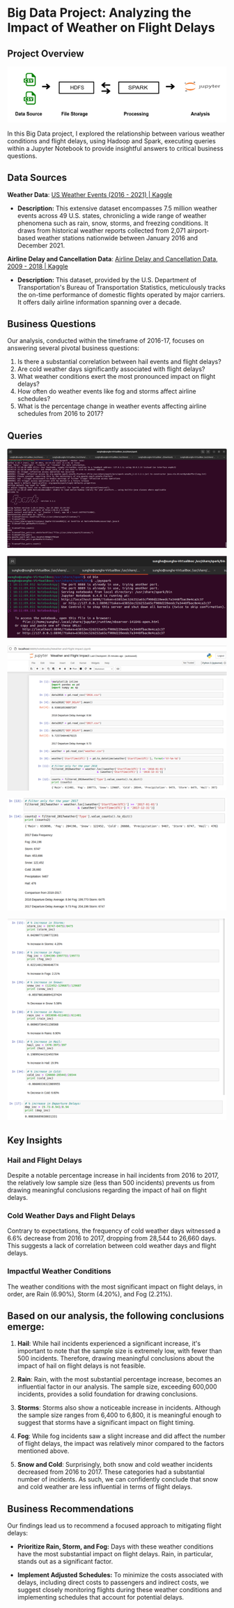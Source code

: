 # Big Data Project: Analyzing the Impact of Weather on Flight Delays

## Project Overview

![Project Introduction](images/Intro.png)

In this Big Data project, I explored the relationship between various weather conditions and flight delays, using Hadoop and Spark, executing queries within a Jupyter Notebook to provide insightful answers to critical business questions.

## Data Sources

**Weather Data**: [US Weather Events (2016 - 2021) | Kaggle](https://www.kaggle.com/datasets/sobhanmoosavi/us-weather-events)
- **Description:** This extensive dataset encompasses 7.5 million weather events across 49 U.S. states, chronicling a wide range of weather phenomena such as rain, snow, storms, and freezing conditions. It draws from historical weather reports collected from 2,071 airport-based weather stations nationwide between January 2016 and December 2021.

**Airline Delay and Cancellation Data**: [Airline Delay and Cancellation Data, 2009 - 2018 | Kaggle](https://www.kaggle.com/datasets/yuanyuwendymu/airline-delay-and-cancellation-data-2009-2018)
- **Description:** This dataset, provided by the U.S. Department of Transportation's Bureau of Transportation Statistics, meticulously tracks the on-time performance of domestic flights operated by major carriers. It offers daily airline information spanning over a decade.

## Business Questions

Our analysis, conducted within the timeframe of 2016-17, focuses on answering several pivotal business questions:

1. Is there a substantial correlation between hail events and flight delays?
2. Are cold weather days significantly associated with flight delays?
3. What weather conditions exert the most pronounced impact on flight delays?
4. How often do weather events like fog and storms affect airline schedules?
5. What is the percentage change in weather events affecting airline schedules from 2016 to 2017?

## Queries

![Queries1](images/Queries.png)

![Queries2](images/Queries2.png)

![Queries3](images/Queries3.png)

![Queries4](images/Queries4.png)

![Queries5](images/Queries5.png)

## Key Insights

### Hail and Flight Delays
Despite a notable percentage increase in hail incidents from 2016 to 2017, the relatively low sample size (less than 500 incidents) prevents us from drawing meaningful conclusions regarding the impact of hail on flight delays.

### Cold Weather Days and Flight Delays
Contrary to expectations, the frequency of cold weather days witnessed a 6.6% decrease from 2016 to 2017, dropping from 28,544 to 26,660 days. This suggests a lack of correlation between cold weather days and flight delays.

### Impactful Weather Conditions
The weather conditions with the most significant impact on flight delays, in order, are Rain (6.90%), Storm (4.20%), and Fog (2.21%).

## Based on our analysis, the following conclusions emerge:

1. **Hail**: While hail incidents experienced a significant increase, it's important to note that the sample size is extremely low, with fewer than 500 incidents. Therefore, drawing meaningful conclusions about the impact of hail on flight delays is not feasible.

2. **Rain**: Rain, with the most substantial percentage increase, becomes an influential factor in our analysis. The sample size, exceeding 600,000 incidents, provides a solid foundation for drawing conclusions.

3. **Storms**: Storms also show a noticeable increase in incidents. Although the sample size ranges from 6,400 to 6,800, it is meaningful enough to suggest that storms have a significant impact on flight timing.

4. **Fog**: While fog incidents saw a slight increase and did affect the number of flight delays, the impact was relatively minor compared to the factors mentioned above.

5. **Snow and Cold**: Surprisingly, both snow and cold weather incidents decreased from 2016 to 2017. These categories had a substantial number of incidents. As such, we can confidently conclude that snow and cold weather are less influential in terms of flight delays.

## Business Recommendations

Our findings lead us to recommend a focused approach to mitigating flight delays:

- **Prioritize Rain, Storm, and Fog:** Days with these weather conditions have the most substantial impact on flight delays. Rain, in particular, stands out as a significant factor.

- **Implement Adjusted Schedules:** To minimize the costs associated with delays, including direct costs to passengers and indirect costs, we suggest closely monitoring flights during these weather conditions and implementing schedules that account for potential delays.
